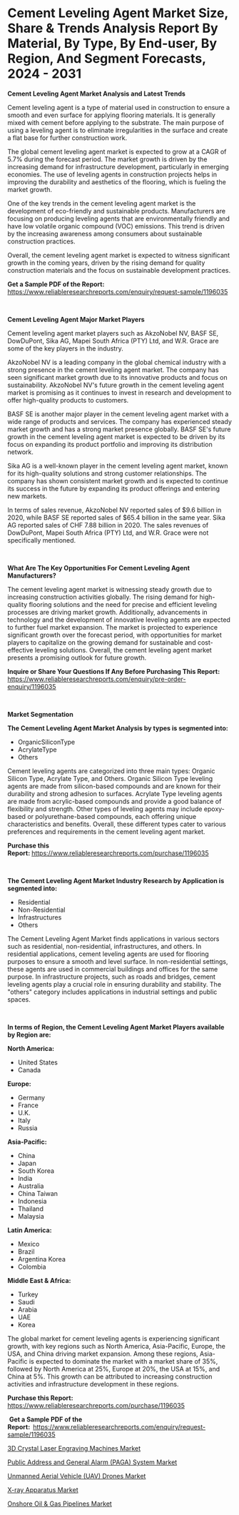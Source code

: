 <p><h1>Cement Leveling Agent Market Size, Share & Trends Analysis Report By Material, By Type, By End-user, By Region, And Segment Forecasts, 2024 - 2031</h1></p><p><strong>Cement Leveling Agent Market Analysis and Latest Trends</strong></p>
<p><p>Cement leveling agent is a type of material used in construction to ensure a smooth and even surface for applying flooring materials. It is generally mixed with cement before applying to the substrate. The main purpose of using a leveling agent is to eliminate irregularities in the surface and create a flat base for further construction work.</p><p>The global cement leveling agent market is expected to grow at a CAGR of 5.7% during the forecast period. The market growth is driven by the increasing demand for infrastructure development, particularly in emerging economies. The use of leveling agents in construction projects helps in improving the durability and aesthetics of the flooring, which is fueling the market growth.</p><p>One of the key trends in the cement leveling agent market is the development of eco-friendly and sustainable products. Manufacturers are focusing on producing leveling agents that are environmentally friendly and have low volatile organic compound (VOC) emissions. This trend is driven by the increasing awareness among consumers about sustainable construction practices.</p><p>Overall, the cement leveling agent market is expected to witness significant growth in the coming years, driven by the rising demand for quality construction materials and the focus on sustainable development practices.</p></p>
<p><strong>Get a Sample PDF of the Report:&nbsp;</strong> <a href="https://www.reliableresearchreports.com/enquiry/request-sample/1196035">https://www.reliableresearchreports.com/enquiry/request-sample/1196035</a></p>
<p>&nbsp;</p>
<p><strong>Cement Leveling Agent Major Market Players</strong></p>
<p><p>Cement leveling agent market players such as AkzoNobel NV, BASF SE, DowDuPont, Sika AG, Mapei South Africa (PTY) Ltd, and W.R. Grace are some of the key players in the industry. </p><p>AkzoNobel NV is a leading company in the global chemical industry with a strong presence in the cement leveling agent market. The company has seen significant market growth due to its innovative products and focus on sustainability. AkzoNobel NV's future growth in the cement leveling agent market is promising as it continues to invest in research and development to offer high-quality products to customers.</p><p>BASF SE is another major player in the cement leveling agent market with a wide range of products and services. The company has experienced steady market growth and has a strong market presence globally. BASF SE's future growth in the cement leveling agent market is expected to be driven by its focus on expanding its product portfolio and improving its distribution network.</p><p>Sika AG is a well-known player in the cement leveling agent market, known for its high-quality solutions and strong customer relationships. The company has shown consistent market growth and is expected to continue its success in the future by expanding its product offerings and entering new markets.</p><p>In terms of sales revenue, AkzoNobel NV reported sales of $9.6 billion in 2020, while BASF SE reported sales of $65.4 billion in the same year. Sika AG reported sales of CHF 7.88 billion in 2020. The sales revenues of DowDuPont, Mapei South Africa (PTY) Ltd, and W.R. Grace were not specifically mentioned.</p></p>
<p>&nbsp;</p>
<p><strong>What Are The Key Opportunities For Cement Leveling Agent Manufacturers?</strong></p>
<p><p>The cement leveling agent market is witnessing steady growth due to increasing construction activities globally. The rising demand for high-quality flooring solutions and the need for precise and efficient leveling processes are driving market growth. Additionally, advancements in technology and the development of innovative leveling agents are expected to further fuel market expansion. The market is projected to experience significant growth over the forecast period, with opportunities for market players to capitalize on the growing demand for sustainable and cost-effective leveling solutions. Overall, the cement leveling agent market presents a promising outlook for future growth.</p></p>
<p><strong>Inquire or Share Your Questions If Any Before Purchasing This Report:</strong> <a href="https://www.reliableresearchreports.com/enquiry/pre-order-enquiry/1196035">https://www.reliableresearchreports.com/enquiry/pre-order-enquiry/1196035</a></p>
<p>&nbsp;</p>
<p><strong>Market Segmentation</strong></p>
<p><strong>The Cement Leveling Agent Market Analysis by types is segmented into:</strong></p>
<p><ul><li>OrganicSiliconType</li><li>AcrylateType</li><li>Others</li></ul></p>
<p><p>Cement leveling agents are categorized into three main types: Organic Silicon Type, Acrylate Type, and Others. Organic Silicon Type leveling agents are made from silicon-based compounds and are known for their durability and strong adhesion to surfaces. Acrylate Type leveling agents are made from acrylic-based compounds and provide a good balance of flexibility and strength. Other types of leveling agents may include epoxy-based or polyurethane-based compounds, each offering unique characteristics and benefits. Overall, these different types cater to various preferences and requirements in the cement leveling agent market.</p></p>
<p><strong>Purchase this Report:&nbsp;</strong><a href="https://www.reliableresearchreports.com/purchase/1196035">https://www.reliableresearchreports.com/purchase/1196035</a></p>
<p>&nbsp;</p>
<p><strong>The Cement Leveling Agent Market Industry Research by Application is segmented into:</strong></p>
<p><ul><li>Residential</li><li>Non-Residential</li><li>Infrastructures</li><li>Others</li></ul></p>
<p><p>The Cement Leveling Agent Market finds applications in various sectors such as residential, non-residential, infrastructures, and others. In residential applications, cement leveling agents are used for flooring purposes to ensure a smooth and level surface. In non-residential settings, these agents are used in commercial buildings and offices for the same purpose. In infrastructure projects, such as roads and bridges, cement leveling agents play a crucial role in ensuring durability and stability. The "others" category includes applications in industrial settings and public spaces.</p></p>
<p>&nbsp;</p>
<p><strong>In terms of Region, the Cement Leveling Agent Market Players available by Region are:</strong></p>
<p>
    <p> <strong> North America: </strong>
        <ul>
            <li>United States</li>
            <li>Canada</li>
        </ul>
        </p> 
    <p> <strong> Europe: </strong>
        <ul>
            <li>Germany</li>
            <li>France</li>
            <li>U.K.</li>
            <li>Italy</li>
            <li>Russia</li>
        </ul>
        </p> 
    <p> <strong> Asia-Pacific: </strong>
        <ul>
            <li>China</li>
            <li>Japan</li>
            <li>South Korea</li>
            <li>India</li>
            <li>Australia</li>
            <li>China Taiwan</li>
            <li>Indonesia</li>
            <li>Thailand</li>
            <li>Malaysia</li>
        </ul>
        </p> 
    <p> <strong> Latin America: </strong>
        <ul>
            <li>Mexico</li>
            <li>Brazil</li>
            <li>Argentina Korea</li>
            <li>Colombia</li>
        </ul>
        </p> 
    <p> <strong> Middle East & Africa: </strong>
        <ul>
            <li>Turkey</li>
            <li>Saudi</li>
            <li>Arabia</li>
            <li>UAE</li>
            <li>Korea</li>
        </ul>
    </p>
    </p>
<p><p>The global market for cement leveling agents is experiencing significant growth, with key regions such as North America, Asia-Pacific, Europe, the USA, and China driving market expansion. Among these regions, Asia-Pacific is expected to dominate the market with a market share of 35%, followed by North America at 25%, Europe at 20%, the USA at 15%, and China at 5%. This growth can be attributed to increasing construction activities and infrastructure development in these regions.</p></p>
<p><strong>Purchase this Report: </strong><a href="https://www.reliableresearchreports.com/purchase/1196035">https://www.reliableresearchreports.com/purchase/1196035</a></p>
<p>&nbsp;<strong>Get a Sample PDF of the Report:&nbsp;&nbsp;</strong><a href="https://www.reliableresearchreports.com/enquiry/request-sample/1196035">https://www.reliableresearchreports.com/enquiry/request-sample/1196035</a></p>
<p><strong></strong></p>
<p><p><a href="https://medium.com/@garettbauch/3d-crystal-laser-engraving-machines-market-share-evolution-and-market-growth-trends-2024-2031-41486bf5f1ad">3D Crystal Laser Engraving Machines Market</a></p><p><a href="https://medium.com/@garettbauch/public-address-and-general-alarm-paga-system-market-insights-into-market-cagr-market-trends-9b320d309efe">Public Address and General Alarm (PAGA) System Market</a></p><p><a href="https://medium.com/@garettbauch/unmanned-aerial-vehicle-uav-drones-market-size-reveals-the-best-marketing-channels-in-global-dc8722535b5c">Unmanned Aerial Vehicle (UAV) Drones Market</a></p><p><a href="https://medium.com/@garettbauch/x-ray-apparatus-market-insights-into-market-cagr-market-trends-and-growth-strategies-a5393330ec2c">X-ray Apparatus Market</a></p><p><a href="https://medium.com/@garettbauch/onshore-oil-amp-gas-pipelines-market-report-reveals-the-latest-trends-and-growth-opportunities-of-47a571bb855f">Onshore Oil & Gas Pipelines Market</a></p></p>